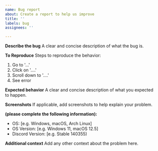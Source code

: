 ```yaml
---
name: Bug report
about: Create a report to help us improve
title: ''
labels: bug
assignees: ''

---
```


**Describe the bug** A clear and concise description of what the bug is.

**To Reproduce** Steps to reproduce the behavior:

1. Go to '...'
2. Click on '....'
3. Scroll down to '....'
4. See error

**Expected behavior** A clear and concise description of what you expected to
happen.

**Screenshots** If applicable, add screenshots to help explain your problem.

**(please complete the following information):**

- OS: [e.g. Windows, macOS, Arch Linux]
- OS Version: [e.g. Windows 11, macOS 12.5]
- Discord Version: [e.g. Stable 140355)

**Additional context** Add any other context about the problem here.
